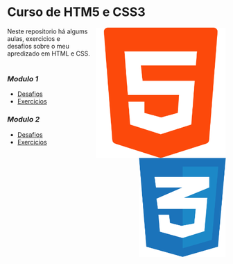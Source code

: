 # Curso de HTM5 e CSS3
 <img align="right" src="images/logo_html.png" width="300">
 Neste repositorio há algums aulas, exercicios e <br>desafios sobre o meu apredizado em HTML e CSS. <br><br>

### *Modulo 1*
+ [Desafios](https://github.com/AdrianoR85/HTML-CSS/tree/main/modulo%2001/challenge)
+ [Exercicios](https://github.com/AdrianoR85/HTML-CSS/tree/main/modulo%2001/exercise)

### *Modulo 2*
+ [Desafios](https://github.com/AdrianoR85/HTML-CSS/tree/main/modulo%2002/challenge)
+ [Exercicios](https://github.com/AdrianoR85/HTML-CSS/tree/main/modulo%2002/exercise)
<img align="right" src="images/logo_css.png" width="200"/><br>




